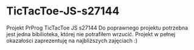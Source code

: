 # TicTacToe-JS-s27144
Projekt PrProg TicTacToe JS s27144
Do poprawnego projektu potrzebna jest jedna bibilioteka, której nie potrafiłem wrzucić. Projekt w pełnej okazałości zaprezentuję na najbliższych zajęciach :)
